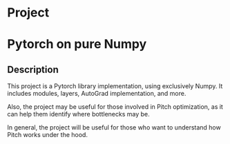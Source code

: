 # Project
Pytorch on pure Numpy 
=======================================================

## Description
This project is a Pytorch library implementation, using exclusively Numpy. It includes modules, layers, AutoGrad implementation, and more.

Also, the project may be useful for those involved in Pitch optimization, as it can help them identify where bottlenecks may be.

In general, the project will be useful for those who want to understand how Pitch works under the hood.
